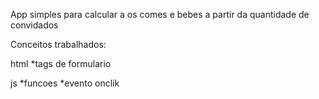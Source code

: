 App simples para calcular a os comes e bebes a partir da quantidade de convidados

Conceitos trabalhados:

html
*tags de formulario

js
*funcoes
*evento onclik
